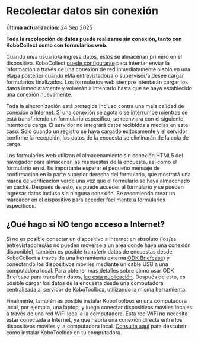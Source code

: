 # Recolectar datos sin conexión
**Última actualización:** <a href="https://github.com/kobotoolbox/docs/blob/7a8a18d56ea285b4b87535e367b407c1b7f54afc/source/data-offline.md" class="reference">24 Sep 2025</a>

**Toda la recolección de datos puede realizarse sin conexión, tanto con KoboCollect como con formularios web.**

Cuando un/a usuario/a ingresa datos, estos se almacenan primero en el dispositivo. KoboCollect [puede configurarse](https://support.kobotoolbox.org/kobocollect_settings.html#form-management-settings) para intentar enviar la información a través de una conexión de red inmediatamente o solo en una etapa posterior cuando el/la entrevistador/a o supervisor/a desee cargar formularios finalizados. Los formularios web siempre intentarán cargar los datos inmediatamente y volverán a intentarlo hasta que se haya establecido una conexión nuevamente.

Toda la sincronización está protegida incluso contra una mala calidad de conexión a Internet. Si una conexión se agota o se interrumpe mientras se está transfiriendo un formulario específico, se reenviará con el siguiente intento de carga. El servidor no integrará datos recibidos a medias en este caso. Solo cuando un registro se haya cargado exitosamente y el servidor confirme la recepción, los datos de la encuesta se eliminarán de la cola de carga.

Los formularios web utilizan el almacenamiento sin conexión HTML5 del navegador para almacenar las respuestas de la encuesta, así como el formulario en sí. Es importante esperar el pequeño mensaje de confirmación en la parte superior derecha del formulario, que mostrará una marca de verificación verde una vez que el formulario se haya almacenado en caché. Después de esto, se puede acceder al formulario y se pueden ingresar datos incluso sin ninguna conexión. Se recomienda crear un marcador en el dispositivo para acceder fácilmente a formularios específicos.

## ¿Qué hago si NO tengo acceso a Internet?

Si no es posible conectar un dispositivo a Internet en absoluto (los/as entrevistadores/as no pueden moverse a un área donde haya una conexión disponible), también es posible transferir datos de encuestas desde KoboCollect a través de una herramienta externa [ODK Briefcase](https://docs.getodk.org/briefcase-intro)) y conectando los dispositivos móviles mediante un cable USB a una computadora local. Para obtener más detalles sobre cómo usar ODK Briefcase para transferir datos, [lee esta publicación](https://blog.cartong.org/2016/03/11/migration-odk-platforms). Después de esto, es posible cargar los datos de la encuesta desde una computadora centralizada al servidor de KoboToolbox, utilizando la misma herramienta.

Finalmente, también es posible instalar KoboToolbox en una computadora local, por ejemplo, una laptop, y luego conectar dispositivos móviles locales a través de una red WiFi local a la computadora. Esta red WiFi no necesita estar conectada a Internet, ya que habría una conexión directa entre los dispositivos móviles y la computadora local. [Consulta aquí](https://github.com/kobotoolbox/kobo-install) para descubrir cómo instalar KoboToolbox en tu computadora.